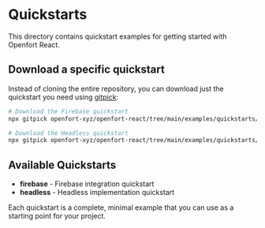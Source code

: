 # Quickstarts

This directory contains quickstart examples for getting started with Openfort React.

## Download a specific quickstart

Instead of cloning the entire repository, you can download just the quickstart you need using [gitpick](https://github.com/JamieMason/gitpick):

```bash
# Download the Firebase quickstart
npx gitpick openfort-xyz/openfort-react/tree/main/examples/quickstarts/firebase

# Download the Headless quickstart
npx gitpick openfort-xyz/openfort-react/tree/main/examples/quickstarts/headless
```

## Available Quickstarts

- **firebase** - Firebase integration quickstart
- **headless** - Headless implementation quickstart

Each quickstart is a complete, minimal example that you can use as a starting point for your project.